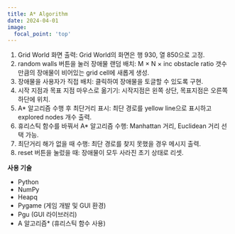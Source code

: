 ```yaml
---
title: A* Algorithm
date: 2024-04-01
image:
  focal_point: 'top'
---
```


  1. Grid World 화면 출력: Grid World의 화면은 행 930, 열 850으로 고정.
  2. random walls 버튼을 눌러 장애물 랜덤 배치: M × N × inc obstacle ratio 갯수만큼의 장애물이 비어있는 grid cell에 새롭게 생성.
  3. 장애물을 사용자가 직접 배치: 클릭하여 장애물을 토글할 수 있도록 구현.
  4. 시작 지점과 목표 지점 마우스로 옮기기: 시작지점은 왼쪽 상단, 목표지점은 오른쪽 하단에 위치.
  5. A* 알고리즘 수행 후 최단거리 표시: 최단 경로를 yellow line으로 표시하고 explored nodes 개수 출력.
  6. 휴리스틱 함수를 바꿔서 A* 알고리즘 수행: Manhattan 거리, Euclidean 거리 선택 가능.
  7. 최단거리 해가 없을 때 수행: 최단 경로를 찾지 못했을 경우 메시지 출력.
  8. reset 버튼을 눌렀을 때: 장애물이 모두 사라진 초기 상태로 리셋.

  **사용 기술**
  - Python
  - NumPy
  - Heapq
  - Pygame (게임 개발 및 GUI 환경)
  - Pgu (GUI 라이브러리)
  - A 알고리즘* (휴리스틱 함수 사용)
<head>
    <style>
        p {
            text-align: justify;
        }
    </style>
</head>